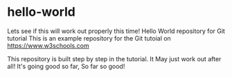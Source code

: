 # hello-world
Lets see if this will work out properly this time!
Hello World repository for Git tutorial
This is an example repository for the Git tutoial on https://www.w3schools.com

This repository is built step by step in the tutorial.
It May just work out after all!
It's going good so far, So far so good!

